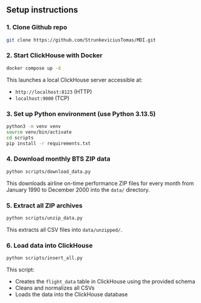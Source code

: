 ## Setup instructions

### 1. Clone Github repo
```bash
git clone https://github.com/StrunkeviciusTomas/MDI.git
```



### 2. Start ClickHouse with Docker

```bash
docker compose up -d
```

This launches a local ClickHouse server accessible at:

- `http://localhost:8123` (HTTP)
- `localhost:9000` (TCP)

### 3. Set up Python environment (use Python 3.13.5)

```bash
python3 -m venv venv
source venv/bin/activate
cd scripts
pip install -r requirements.txt
```

### 4. Download monthly BTS ZIP data

```bash
python scripts/download_data.py
```

This downloads airline on-time performance ZIP files for every month from January 1990 to December 2000 into the `data/` directory.

### 5. Extract all ZIP archives

```bash
python scripts/unzip_data.py
```

This extracts all CSV files into `data/unzipped/`.

### 6. Load data into ClickHouse

```bash
python scripts/insert_all.py
```

This script:
- Creates the `flight_data` table in ClickHouse using the provided schema
- Cleans and normalizes all CSVs
- Loads the data into the ClickHouse database